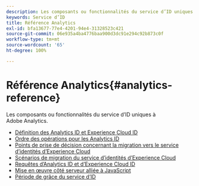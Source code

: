 ```yaml
---
description: Les composants ou fonctionnalités du service d’ID uniques à Adobe Analytics.
keywords: Service d’ID
title: Référence Analytics
exl-id: bfa13677-77e4-4201-94e4-31328523c421
source-git-commit: 06e935a4ba4776baa900d3dc91e294c92b873c0f
workflow-type: tm+mt
source-wordcount: '65'
ht-degree: 100%

---
```


# Référence Analytics{#analytics-reference}

Les composants ou fonctionnalités du service d’ID uniques à Adobe Analytics.

+ [Définition des Analytics ID et Experience Cloud ID](analytics-ids.md)
+ [Ordre des opérations pour les Analytics ID](analytics-order-of-operations.md)
+ [Points de prise de décision concernant la migration vers le service d’identités d’Experience Cloud](migration-decisions.md)
+ [Scénarios de migration du service d’identités d’Experience Cloud](migration-scenarios.md)
+ [Requêtes d’Analytics ID et d’Experience Cloud ID](legacy-analytics.md)
+ [Mise en œuvre côté serveur alliée à JavaScript](server-side.md)
+ [Période de grâce du service d’ID](grace-period.md)
  <!--+ [Data Collection CNAMEs and Cross-Domain Tracking](cname.md)-->
